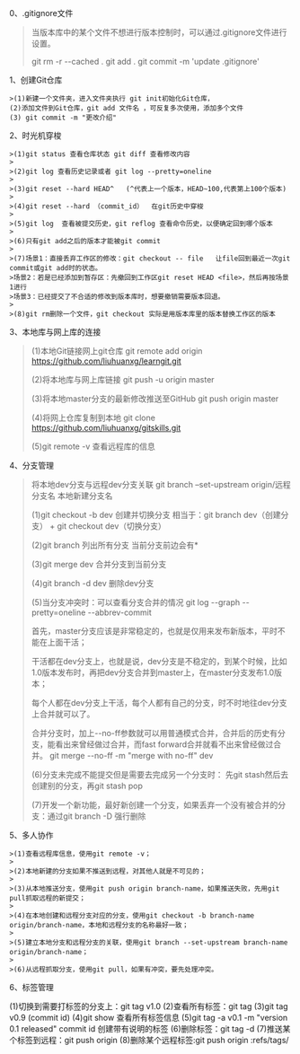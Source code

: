 0、.gitignore文件

>当版本库中的某个文件不想进行版本控制时，可以通过.gitignore文件进行设置。
>
>git rm -r --cached .
>git add .
>git commit -m 'update .gitignore'

1、创建Git仓库

	>(1)新建一个文件夹，进入文件夹执行 git init初始化Git仓库，
	(2)添加文件到Git仓库，git add 文件名 ，可反复多次使用，添加多个文件
	(3) git commit -m "更改介绍"

2、时光机穿梭

	>(1)git status 查看仓库状态 git diff 查看修改内容
	>
	>(2)git log 查看历史记录或者 git log --pretty=oneline 
	>
	>(3)git reset --hard HEAD^   (^代表上一个版本，HEAD~100,代表第上100个版本)
	>
	>(4)git reset --hard （commit_id）  在git历史中穿梭
	>
	>(5)git log  查看被提交历史，git reflog 查看命令历史，以便确定回到哪个版本
	>
	>(6)只有git add之后的版本才能被git commit
	>
	>(7)场景1：直接丢弃工作区的修改：git checkout -- file   让file回到最近一次git commit或git add时的状态。
	>场景2：若是已经添加到暂存区：先撤回到工作区git reset HEAD <file>，然后再按场景1进行
	>场景3：已经提交了不合适的修改到版本库时，想要撤销需要版本回退。
	>
	>(8)git rm删除一个文件，git checkout 实际是用版本库里的版本替换工作区的版本



3、本地库与网上库的连接

> (1)本地Git链接网上git仓库
> git remote add origin https://github.com/liuhuanxg/learngit.git
>
> (2)将本地库与网上库链接
> git push -u origin master
>
> (3)将本地master分支的最新修改推送至GitHub
> git push origin master
>
> (4)将网上仓库复制到本地
> git clone https://github.com/liuhuanxg/gitskills.git
>
> (5)git remote -v    查看远程库的信息


4、分支管理

>将本地dev分支与远程dev分支关联
>git branch –set-upstream origin/远程分支名    本地新建分支名 
>
>(1)git checkout -b dev   创建并切换分支 
>相当于：git branch dev（创建分支） + git checkout dev（切换分支）
>
>(2)git branch 列出所有分支   当前分支前边会有*
>
>(3)git merge dev  合并分支到当前分支
>
>(4)git branch -d dev   删除dev分支
>
>(5)当分支冲突时：可以查看分支合并的情况
>git log --graph --pretty=oneline --abbrev-commit
>
>首先，master分支应该是非常稳定的，也就是仅用来发布新版本，平时不能在上面干活；
>
>干活都在dev分支上，也就是说，dev分支是不稳定的，到某个时候，比如1.0版本发布时，再把dev分支合并到master上，在master分支发布1.0版本；
>
>每个人都在dev分支上干活，每个人都有自己的分支，时不时地往dev分支上合并就可以了。
>
>合并分支时，加上--no-ff参数就可以用普通模式合并，合并后的历史有分支，能看出来曾经做过合并，而fast forward合并就看不出来曾经做过合并。
>git merge --no-ff -m "merge with no-ff" dev
>
>(6)分支未完成不能提交但是需要去完成另一个分支时：
>先git stash然后去创建别的分支，再git stash pop
>
>(7)开发一个新功能，最好新创建一个分支，如果丢弃一个没有被合并的分支：通过git branch -D <name>强行删除

5、多人协作

	>(1)查看远程库信息，使用git remote -v；
	>
	>(2)本地新建的分支如果不推送到远程，对其他人就是不可见的；
	>
	>(3)从本地推送分支，使用git push origin branch-name，如果推送失败，先用git pull抓取远程的新提交；
	>
	>(4)在本地创建和远程分支对应的分支，使用git checkout -b branch-name origin/branch-name，本地和远程分支的名称最好一致；
	>
	>(5)建立本地分支和远程分支的关联，使用git branch --set-upstream branch-name origin/branch-name；
	>
	>(6)从远程抓取分支，使用git pull，如果有冲突，要先处理冲突。

6、标签管理

  (1)切换到需要打标签的分支上：git tag v1.0
  (2)查看所有标签：git tag
  (3)git tag v0.9 (commit id)
  (4)git show <tagname>  查看所有标签信息
  (5)git tag -a v0.1 -m "version 0.1 released" commit id   创建带有说明的标签
  (6)删除标签：git tag -d <tag name>
  (7)推送某个标签到远程：git push origin <tagname>
  (8)删除某个远程标签:git push origin :refs/tags/<tagname>